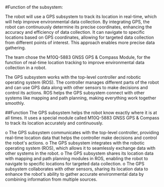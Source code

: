 #Function of the subsystem:

The robot will use a GPS subsystem to track its location in real-time, which will help improve environmental data collection. By integrating GPS, the robot can continuously determine its precise coordinates, enhancing the accuracy and efficiency of data collection. It can navigate to specific locations based on GPS coordinates, allowing for targeted data collection from different points of interest. This approach enables more precise data gathering.

The team chose the M10Q-5883 GNSS GPS & Compass Module, for the function of real-time location tracking to improve environmental data collection in a robot.

The GPS subsystem works with the top-level controller and robotic operating system (ROS). The controller manages different parts of the robot and can use GPS data along with other sensors to make decisions and control its actions. ROS helps the GPS subsystem connect with other systems like mapping and path planning, making everything work together smoothly.

##Function
The GPS subsystem helps the robot know exactly where it is at all times. It uses a special module called M10Q-5883 GNSS GPS & Compass to track its location accurately and continuously.

o	The GPS subsystem communicates with the top-level controller, providing real-time location data that helps the controller make decisions and control the robot's actions.
o	The GPS subsystem integrates with the robotic operating system (ROS), which allows it to seamlessly exchange data with other systems in the robot.
o	The GPS subsystem shares its location data with mapping and path planning modules in ROS, enabling the robot to navigate to specific locations for targeted data collection.
o	The GPS subsystem collaborates with other sensors, sharing its location data to enhance the robot's ability to gather accurate environmental data by combining information from multiple sources.

